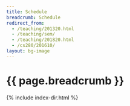 ```yaml
---
title: Schedule
breadcrumb: Schedule
redirect_from:
  - /teaching/201320.html
  - /teaching/sem/
  - /teaching/201820.html
  - /cs280/201610/
layout: bg-image
---
```

# {{ page.breadcrumb }}

{% include index-dir.html %}
